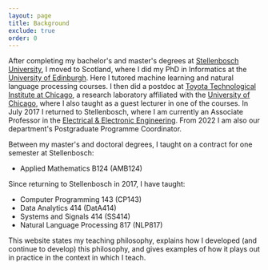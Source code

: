 ```yaml
---
layout: page
title: Background
exclude: true
order: 0
---
```


After completing my bachelor's and master's degrees at [Stellenbosch University](http://www.sun.ac.za/), I moved to Scotland, where I did my PhD in Informatics at the [University of Edinburgh](http://web.inf.ed.ac.uk/ilcc). Here I tutored machine learning and natural language processing courses. I then did a postdoc at [Toyota Technological Institute at Chicago](http://www.ttic.edu/), a research laboratory affiliated with the [University of Chicago](https://www.uchicago.edu/), where I also taught as a guest lecturer in one of the courses. In July 2017 I returned to Stellenbosch, where I am currently an Associate Professor in the [ Electrical & Electronic Engineering](http://www.ee.sun.ac.za/). From 2022 I am also our department's Postgraduate Programme Coordinator.

Between my master's and doctoral degrees, I taught on a contract for one semester at Stellenbosch:

- Applied Mathematics B124 (AMB124)

Since returning to Stellenbosch in 2017, I have taught:

- Computer Programming 143 (CP143)
- Data Analytics 414 (DatA414)
- Systems and Signals 414 (SS414)
- Natural Language Processing 817 (NLP817)

This website states my teaching philosophy, explains how I developed (and continue to develop) this philosophy, and gives examples of how it plays out in practice in the context in which I teach.
